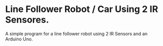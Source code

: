 # Line Follower Robot / Car Using 2 IR Sensores.
A simple program for a line follower robot using 2 IR Sensors and an Arduino Uno.
